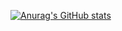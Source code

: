 [![Anurag's GitHub stats](https://github-readme-stats.vercel.app/api?username=mxrdck&show_icons=true&theme=tokyonight)](https://github.com/anuraghazra/github-readme-stats)
